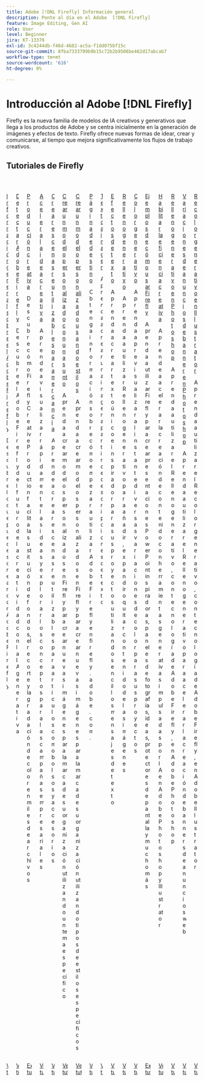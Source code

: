 ```yaml
---
title: Adobe [!DNL Firefly] Información general
description: Ponte al día en el Adobe  [!DNL Firefly]
feature: Image Editing, Gen AI
role: User
level: Beginner
jira: KT-13379
exl-id: 3c4244db-f46d-4682-ac5a-f1dd075bf15c
source-git-commit: 8fba7333709b9b15c72b2b9506be462d17abcab7
workflow-type: tm+mt
source-wordcount: '616'
ht-degree: 0%

---
```


# Introducción al Adobe [!DNL Firefly]

Firefly es la nueva familia de modelos de IA creativos y generativos que llega a los productos de Adobe y se centra inicialmente en la generación de imágenes y efectos de texto. Firefly ofrece nuevas formas de idear, crear y comunicarse, al tiempo que mejora significativamente los flujos de trabajo creativos.

## Tutoriales de Firefly

<!-- COMMENT -->
<!-- CARDS

* https://experienceleague.adobe.com/es/docs/creative-cloud-enterprise-learn/cce-learning-hub/fireflyoverview/firefly-tutorials/overview-of-firefly
  {title = Overview of Adobe Firefly}
  {description = Learn what you can create with Adobe Firefly}
  {image = https://experienceleague.adobe.com/es/docs/creative-cloud-enterprise-learn/cce-learning-hub/fireflyoverview/media_11afa51a52fc9c6d940ee2b974589d4cd45cda4c7.png?width=400&format=webply&optimize=medium}
  {cta = View tutorial}
* https://experienceleague.adobe.com/es/docs/creative-cloud-enterprise-learn/cce-learning-hub/fireflyoverview/firefly-tutorials/discover
  {target = _self}
  {title = Discover Adobe Firefly}
  {description = Discover Adobe Firefly the future of creativity with generative AI}
  {image = https://experienceleague.adobe.com/es/docs/creative-cloud-enterprise-learn/cce-learning-hub/fireflyoverview/media_13b319e0a7f29faac27c78f461f4081db09226c22.png?width=400&format=webply&optimize=medium}
  {cta = View tutorial}
* https://experienceleague.adobe.com/es/docs/creative-cloud-enterprise-learn/cce-learning-hub/fireflyoverview/firefly-creative-production/overview-firefly-creative-production
  {target = _self}
  {title = Creative Production}
  {description = Learn how Firefly Creative Production makes replacing backgrounds, cropping, and color grading on thousands of files a breeze}
  {image = https://experienceleague.adobe.com/es/docs/creative-cloud-enterprise-learn/cce-learning-hub/fireflyoverview/firefly-creative-production/media_1c848099a48b90bf2a35c472811b7d634960fe6cb.webp?width=400&format=webply&optimize=medium}
  {cta = Browse tutorials}
* https://experienceleague.adobe.com/es/docs/creative-cloud-enterprise-learn/cce-learning-hub/fireflyoverview/firefly-tutorials/accelerate-ideas
  {target = _self}
  {title = Accelerate creative ideation}
  {description = Learn how to quickly visualize ideas and explore concepts for business campaigns}
  {image = https://experienceleague.adobe.com/es/docs/creative-cloud-enterprise-learn/cce-learning-hub/fireflyoverview/media_1d9993ffe4bafef75cd5b2ac9e2e354da0df92646.png?width=400&format=webply&optimize=medium}
  {cta = View tutorial}
* https://experienceleague.adobe.com/es/docs/creative-cloud-enterprise-learn/cce-learning-hub/fireflyoverview/firefly-tutorials/reusable-scenes
  {target = _self}
  {title = Create reusable scenes for merchandise}
  {description = Learn how to create reusable scenes for merchandise such as handbags and accessories}
  {image = https://experienceleague.adobe.com/es/docs/creative-cloud-enterprise-learn/cce-learning-hub/fireflyoverview/media_124df1308bcacf789108a578565719a271ae5e4ac.png?width=400&format=webply&optimize=medium}
  {cta = View tutorial}
* https://experienceleague.adobe.com/es/docs/creative-cloud-enterprise-learn/cce-learning-hub/fireflyoverview/firefly-tutorials/custom-model-subject
  {target = _self}
  {title = Create a Custom Model using a subject}
  {description = Learn how to build Custom Models in Firefly to create fresh new imagery for your organization's brand using a specific subject}
  {image = https://experienceleague.adobe.com/es/docs/creative-cloud-enterprise-learn/cce-learning-hub/fireflyoverview/media_102c0c47d65d716fcc039ff7eaba2add93c7db6d7.png?width=400&format=webply&optimize=medium}
  {cta = View tutorial}
* https://experienceleague.adobe.com/es/docs/creative-cloud-enterprise-learn/cce-learning-hub/fireflyoverview/firefly-tutorials/custom-model-style
  {target = _self}
  {title = Create a Custom Model using styles}
  {description = Learn how to build Custom Models in Firefly to create fresh new imagery for your organization's brand using specific types of styles}
  {image = https://experienceleague.adobe.com/es/docs/creative-cloud-enterprise-learn/cce-learning-hub/fireflyoverview/media_1c8bfca5d031b811a608d3d83d114acd5384b5027.png?width=400&format=webply&optimize=medium}
  {cta = View tutorial}
* https://experienceleague.adobe.com/es/docs/creative-cloud-enterprise-learn/cce-learning-hub/fireflyoverview/firefly-tutorials/landing-page
  {target = _self}
  {title = Landing page}
  {description = Learn how to start using Adobe Firefly at firefly.adobe.com.}
  {image = https://experienceleague.adobe.com/es/docs/creative-cloud-enterprise-learn/cce-learning-hub/fireflyoverview/media_1205aba1c139f9f8f7a31defc1e9c72abced77e9e.png?width=400&format=webply&optimize=medium}
  {cta = View tutorial}
* https://experienceleague.adobe.com/es/docs/creative-cloud-enterprise-learn/cce-learning-hub/fireflyoverview/firefly-tutorials/text-to-image
  {target = _self}
  {title = Text to image}
  {description = Learn how to create an image from text descriptions}
  {image = https://experienceleague.adobe.com/es/docs/creative-cloud-enterprise-learn/cce-learning-hub/fireflyoverview/media_1a6487828aec073e47fe522d107964e4405d96af9.png?width=400&format=webply&optimize=medium}
  {cta = View tutorial}
* https://experienceleague.adobe.com/es/docs/creative-cloud-enterprise-learn/cce-learning-hub/fireflyoverview/firefly-tutorials/text-effects
  {target = _self}
  {title = Text effects}
  {description = Learn how to create unique and inspiring text for your projects using simple text prompts}
  {cta = View tutorial}
* https://experienceleague.adobe.com/es/docs/creative-cloud-enterprise-learn/cce-learning-hub/fireflyoverview/firefly-tutorials/gen-fill
  {target = _self}
  {title = Generative fill}
  {description = Learn how to use Generative fill to add, expand, or remove content from your images}
  {image = https://experienceleague.adobe.com/es/docs/creative-cloud-enterprise-learn/cce-learning-hub/fireflyoverview/media_1d28fbba1eb589bf55ec2a5a33711d590681edc90.png?width=400&format=webply&optimize=medium}
  {cta = View tutorial}
* https://experienceleague.adobe.com/es/docs/creative-cloud-enterprise-learn/cce-learning-hub/fireflyoverview/firefly-tutorials/gen-recolor
  {target = _self}
  {title = Generative recolor}
  {description = Learn how to instantly preview diverse color variations for your projects}
  {image = https://experienceleague.adobe.com/es/docs/creative-cloud-enterprise-learn/cce-learning-hub/fireflyoverview/media_10e132d32d4a984ce0afe99e7c6d3821f4df5929a.png?width=400&format=webply&optimize=medium}
  {cta = View tutorial}
* https://experienceleague.adobe.com/es/docs/creative-cloud-enterprise-learn/cce-learning-hub/fireflyoverview/firefly-tutorials/examples
  {target = _self}
  {title = Examples of how to use Firefly}
  {description = Learn how you can use Firefly to create inspiring PowerPoint presentations, mood boards, ideation, screensavers and more}
  {image = https://experienceleague.adobe.com/es/docs/creative-cloud-enterprise-learn/cce-learning-hub/fireflyoverview/media_1a64ee27921ae6157dede8d745cbb24a5c792e080.png?width=400&format=webply&optimize=medium}
  {cta = Browse tutorials}
* https://experienceleague.adobe.com/es/docs/creative-cloud-enterprise-learn/cce-learning-hub/fireflyoverview/firefly-tutorials/enable-creative-efficiency
  {target = _self}
  {title = Enable creative efficiency}
  {description = Learn how to accelerate content creation with generative AI-powered tools in Adobe Photoshop and Illustrator}
  {image = https://experienceleague.adobe.com/es/docs/creative-cloud-enterprise-learn/cce-learning-hub/fireflyoverview/media_1dc1240297425fddfa06e283d83a7c531dea2f934.png?width=400&format=webply&optimize=medium}
  {cta = View tutorial}
* https://experienceleague.adobe.com/es/docs/creative-cloud-enterprise-learn/cce-learning-hub/fireflyoverview/firefly-tutorials/generative-fill
  {target = _self}
  {title = Generative Fill in Photoshop}
  {description = Learn how to use Generative Fill, powered by Adobe Firefly, in Adobe Photoshop}
  {image = https://experienceleague.adobe.com/es/docs/creative-cloud-enterprise-learn/cce-learning-hub/fireflyoverview/media_1b631102deda356dde85c6f8b14e8a5a1a5ff024d.png?width=400&format=webply&optimize=medium}
  {cta = View tutorial}
* https://experienceleague.adobe.com/es/docs/creative-cloud-enterprise-learn/cce-learning-hub/fireflyoverview/firefly-tutorials/web-banner-ad
  {target = _self}
  {title = Banner ad variations in Photoshop}
  {description = Learn how to use Generative Fill to accelerate web ad banner creation}
  {image = https://experienceleague.adobe.com/es/docs/creative-cloud-enterprise-learn/cce-learning-hub/fireflyoverview/media_1db6acea1f5e330cb7bcb46eb7368f690e657aa83.png?width=400&format=webply&optimize=medium}
  {cta = View tutorial}
* https://experienceleague.adobe.com/es/docs/creative-cloud-enterprise-learn/cce-learning-hub/fireflyoverview/firefly-tutorials/generative-recolor
  {target = _self}
  {title = Generative Recolor in Illustrator}
  {description = Learn how to use Generative Recolor, powered by Adobe Firefly, in Adobe Illustrator}
  {image = https://experienceleague.adobe.com/es/docs/creative-cloud-enterprise-learn/cce-learning-hub/fireflyoverview/media_19bc35b610c89bc859531a1e33b29d8662f337fa3.png?width=400&format=webply&optimize=medium}
  {cta = View tutorial}
-->

<!-- END CARDS -->
<!-- END COMMENT -->

<!-- START CARDS HTML - DO NOT MODIFY BY HAND -->
<div class="columns">
    <div class="column is-half-tablet is-half-desktop is-one-third-widescreen" aria-label="Overview of Adobe Firefly">
        <div class="card" style="height: 100%; display: flex; flex-direction: column; height: 100%;">
            <div class="card-image">
                <figure class="image x-is-16by9">
                    <a href="https://experienceleague.adobe.com/es/docs/creative-cloud-enterprise-learn/cce-learning-hub/fireflyoverview/firefly-tutorials/overview-of-firefly" title="Visión general del Adobe Firefly" target="_blank" rel="referrer">
                        <img class="is-bordered-r-small" src="https://experienceleague.adobe.com/es/docs/creative-cloud-enterprise-learn/cce-learning-hub/fireflyoverview/media_11afa51a52fc9c6d940ee2b974589d4cd45cda4c7.png?width=400&format=webply&optimize=medium" alt="Visión general del Adobe Firefly"
                             style="width: 100%; aspect-ratio: 16 / 9; object-fit: cover; overflow: hidden; display: block; margin: auto;">
                    </a>
                </figure>
            </div>
            <div class="card-content is-padded-small" style="display: flex; flex-direction: column; flex-grow: 1; justify-content: space-between;">
                <div class="top-card-content">
                    <p class="headline is-size-6 has-text-weight-bold">
                        <a href="https://experienceleague.adobe.com/es/docs/creative-cloud-enterprise-learn/cce-learning-hub/fireflyoverview/firefly-tutorials/overview-of-firefly" target="_blank" rel="referrer" title="Visión general del Adobe Firefly">Información general sobre el Adobe Firefly</a>
                    </p>
                    <p class="is-size-6">Descubre lo que puedes crear con Adobe Firefly</p>
                </div>
                <a href="https://experienceleague.adobe.com/es/docs/creative-cloud-enterprise-learn/cce-learning-hub/fireflyoverview/firefly-tutorials/overview-of-firefly" target="_blank" rel="referrer" class="spectrum-Button spectrum-Button--outline spectrum-Button--primary spectrum-Button--sizeM" style="align-self: flex-start; margin-top: 1rem;">
                    <span class="spectrum-Button-label has-no-wrap has-text-weight-bold">Ver tutorial</span>
                </a>
            </div>
        </div>
    </div>
    <div class="column is-half-tablet is-half-desktop is-one-third-widescreen" aria-label="Discover Adobe Firefly">
        <div class="card" style="height: 100%; display: flex; flex-direction: column; height: 100%;">
            <div class="card-image">
                <figure class="image x-is-16by9">
                    <a href="https://experienceleague.adobe.com/es/docs/creative-cloud-enterprise-learn/cce-learning-hub/fireflyoverview/firefly-tutorials/discover" title="Descubre el Adobe Firefly" target="_self" rel="referrer">
                        <img class="is-bordered-r-small" src="https://experienceleague.adobe.com/es/docs/creative-cloud-enterprise-learn/cce-learning-hub/fireflyoverview/media_13b319e0a7f29faac27c78f461f4081db09226c22.png?width=400&format=webply&optimize=medium" alt="Descubre el Adobe Firefly"
                             style="width: 100%; aspect-ratio: 16 / 9; object-fit: cover; overflow: hidden; display: block; margin: auto;">
                    </a>
                </figure>
            </div>
            <div class="card-content is-padded-small" style="display: flex; flex-direction: column; flex-grow: 1; justify-content: space-between;">
                <div class="top-card-content">
                    <p class="headline is-size-6 has-text-weight-bold">
                        <a href="https://experienceleague.adobe.com/es/docs/creative-cloud-enterprise-learn/cce-learning-hub/fireflyoverview/firefly-tutorials/discover" target="_self" rel="referrer" title="Descubre el Adobe Firefly">Detectar Adobe Firefly</a>
                    </p>
                    <p class="is-size-6">Descubre el Adobe Firefly del futuro de la creatividad con la IA generativa</p>
                </div>
                <a href="https://experienceleague.adobe.com/es/docs/creative-cloud-enterprise-learn/cce-learning-hub/fireflyoverview/firefly-tutorials/discover" target="_self" rel="referrer" class="spectrum-Button spectrum-Button--outline spectrum-Button--primary spectrum-Button--sizeM" style="align-self: flex-start; margin-top: 1rem;">
                    <span class="spectrum-Button-label has-no-wrap has-text-weight-bold">Ver tutorial</span>
                </a>
            </div>
        </div>
    </div>
    <div class="column is-half-tablet is-half-desktop is-one-third-widescreen" aria-label="Creative Production">
        <div class="card" style="height: 100%; display: flex; flex-direction: column; height: 100%;">
            <div class="card-image">
                <figure class="image x-is-16by9">
                    <a href="https://experienceleague.adobe.com/es/docs/creative-cloud-enterprise-learn/cce-learning-hub/fireflyoverview/firefly-creative-production/overview-firefly-creative-production" title="Creative Production" target="_self" rel="referrer">
                        <img class="is-bordered-r-small" src="https://experienceleague.adobe.com/es/docs/creative-cloud-enterprise-learn/cce-learning-hub/fireflyoverview/firefly-creative-production/media_1c848099a48b90bf2a35c472811b7d634960fe6cb.webp?width=400&format=webply&optimize=medium" alt="Creative Production"
                             style="width: 100%; aspect-ratio: 16 / 9; object-fit: cover; overflow: hidden; display: block; margin: auto;">
                    </a>
                </figure>
            </div>
            <div class="card-content is-padded-small" style="display: flex; flex-direction: column; flex-grow: 1; justify-content: space-between;">
                <div class="top-card-content">
                    <p class="headline is-size-6 has-text-weight-bold">
                        <a href="https://experienceleague.adobe.com/es/docs/creative-cloud-enterprise-learn/cce-learning-hub/fireflyoverview/firefly-creative-production/overview-firefly-creative-production" target="_self" rel="referrer" title="Creative Production">Producción creativa</a>
                    </p>
                    <p class="is-size-6">Descubre cómo Firefly Creative Production facilita la sustitución de fondos, el recorte y la gradación de color en miles de archivos</p>
                </div>
                <a href="https://experienceleague.adobe.com/es/docs/creative-cloud-enterprise-learn/cce-learning-hub/fireflyoverview/firefly-creative-production/overview-firefly-creative-production" target="_self" rel="referrer" class="spectrum-Button spectrum-Button--outline spectrum-Button--primary spectrum-Button--sizeM" style="align-self: flex-start; margin-top: 1rem;">
                    <span class="spectrum-Button-label has-no-wrap has-text-weight-bold">Examinar tutoriales</span>
                </a>
            </div>
        </div>
    </div>
    <div class="column is-half-tablet is-half-desktop is-one-third-widescreen" aria-label="Accelerate creative ideation">
        <div class="card" style="height: 100%; display: flex; flex-direction: column; height: 100%;">
            <div class="card-image">
                <figure class="image x-is-16by9">
                    <a href="https://experienceleague.adobe.com/es/docs/creative-cloud-enterprise-learn/cce-learning-hub/fireflyoverview/firefly-tutorials/accelerate-ideas" title="Agiliza la idea creativa" target="_self" rel="referrer">
                        <img class="is-bordered-r-small" src="https://experienceleague.adobe.com/es/docs/creative-cloud-enterprise-learn/cce-learning-hub/fireflyoverview/media_1d9993ffe4bafef75cd5b2ac9e2e354da0df92646.png?width=400&format=webply&optimize=medium" alt="Agiliza la idea creativa"
                             style="width: 100%; aspect-ratio: 16 / 9; object-fit: cover; overflow: hidden; display: block; margin: auto;">
                    </a>
                </figure>
            </div>
            <div class="card-content is-padded-small" style="display: flex; flex-direction: column; flex-grow: 1; justify-content: space-between;">
                <div class="top-card-content">
                    <p class="headline is-size-6 has-text-weight-bold">
                        <a href="https://experienceleague.adobe.com/es/docs/creative-cloud-enterprise-learn/cce-learning-hub/fireflyoverview/firefly-tutorials/accelerate-ideas" target="_self" rel="referrer" title="Agiliza la idea creativa">Acelera la idea creativa</a>
                    </p>
                    <p class="is-size-6">Aprende a visualizar rápidamente las ideas y explorar los conceptos para las campañas empresariales</p>
                </div>
                <a href="https://experienceleague.adobe.com/es/docs/creative-cloud-enterprise-learn/cce-learning-hub/fireflyoverview/firefly-tutorials/accelerate-ideas" target="_self" rel="referrer" class="spectrum-Button spectrum-Button--outline spectrum-Button--primary spectrum-Button--sizeM" style="align-self: flex-start; margin-top: 1rem;">
                    <span class="spectrum-Button-label has-no-wrap has-text-weight-bold">Ver tutorial</span>
                </a>
            </div>
        </div>
    </div>
    <div class="column is-half-tablet is-half-desktop is-one-third-widescreen" aria-label="Create reusable scenes for merchandise">
        <div class="card" style="height: 100%; display: flex; flex-direction: column; height: 100%;">
            <div class="card-image">
                <figure class="image x-is-16by9">
                    <a href="https://experienceleague.adobe.com/es/docs/creative-cloud-enterprise-learn/cce-learning-hub/fireflyoverview/firefly-tutorials/reusable-scenes" title="Creación de escenas reutilizables para mercancía" target="_self" rel="referrer">
                        <img class="is-bordered-r-small" src="https://experienceleague.adobe.com/es/docs/creative-cloud-enterprise-learn/cce-learning-hub/fireflyoverview/media_124df1308bcacf789108a578565719a271ae5e4ac.png?width=400&format=webply&optimize=medium" alt="Creación de escenas reutilizables para mercancía"
                             style="width: 100%; aspect-ratio: 16 / 9; object-fit: cover; overflow: hidden; display: block; margin: auto;">
                    </a>
                </figure>
            </div>
            <div class="card-content is-padded-small" style="display: flex; flex-direction: column; flex-grow: 1; justify-content: space-between;">
                <div class="top-card-content">
                    <p class="headline is-size-6 has-text-weight-bold">
                        <a href="https://experienceleague.adobe.com/es/docs/creative-cloud-enterprise-learn/cce-learning-hub/fireflyoverview/firefly-tutorials/reusable-scenes" target="_self" rel="referrer" title="Creación de escenas reutilizables para mercancía">Crear escenas reutilizables para mercancía</a>
                    </p>
                    <p class="is-size-6">Aprende a crear escenas reutilizables para artículos como bolsos y accesorios</p>
                </div>
                <a href="https://experienceleague.adobe.com/es/docs/creative-cloud-enterprise-learn/cce-learning-hub/fireflyoverview/firefly-tutorials/reusable-scenes" target="_self" rel="referrer" class="spectrum-Button spectrum-Button--outline spectrum-Button--primary spectrum-Button--sizeM" style="align-self: flex-start; margin-top: 1rem;">
                    <span class="spectrum-Button-label has-no-wrap has-text-weight-bold">Ver tutorial</span>
                </a>
            </div>
        </div>
    </div>
    <div class="column is-half-tablet is-half-desktop is-one-third-widescreen" aria-label="Create a Custom Model using a subject">
        <div class="card" style="height: 100%; display: flex; flex-direction: column; height: 100%;">
            <div class="card-image">
                <figure class="image x-is-16by9">
                    <a href="https://experienceleague.adobe.com/es/docs/creative-cloud-enterprise-learn/cce-learning-hub/fireflyoverview/firefly-tutorials/custom-model-subject" title="Creación de un modelo personalizado con un sujeto" target="_self" rel="referrer">
                        <img class="is-bordered-r-small" src="https://experienceleague.adobe.com/es/docs/creative-cloud-enterprise-learn/cce-learning-hub/fireflyoverview/media_102c0c47d65d716fcc039ff7eaba2add93c7db6d7.png?width=400&format=webply&optimize=medium" alt="Creación de un modelo personalizado con un sujeto"
                             style="width: 100%; aspect-ratio: 16 / 9; object-fit: cover; overflow: hidden; display: block; margin: auto;">
                    </a>
                </figure>
            </div>
            <div class="card-content is-padded-small" style="display: flex; flex-direction: column; flex-grow: 1; justify-content: space-between;">
                <div class="top-card-content">
                    <p class="headline is-size-6 has-text-weight-bold">
                        <a href="https://experienceleague.adobe.com/es/docs/creative-cloud-enterprise-learn/cce-learning-hub/fireflyoverview/firefly-tutorials/custom-model-subject" target="_self" rel="referrer" title="Creación de un modelo personalizado con un sujeto">Crear un modelo personalizado con un asunto</a>
                    </p>
                    <p class="is-size-6">Aprenda a crear modelos personalizados en Firefly para crear nuevas imágenes para la marca de su organización utilizando un tema específico</p>
                </div>
                <a href="https://experienceleague.adobe.com/es/docs/creative-cloud-enterprise-learn/cce-learning-hub/fireflyoverview/firefly-tutorials/custom-model-subject" target="_self" rel="referrer" class="spectrum-Button spectrum-Button--outline spectrum-Button--primary spectrum-Button--sizeM" style="align-self: flex-start; margin-top: 1rem;">
                    <span class="spectrum-Button-label has-no-wrap has-text-weight-bold">Ver tutorial</span>
                </a>
            </div>
        </div>
    </div>
    <div class="column is-half-tablet is-half-desktop is-one-third-widescreen" aria-label="Create a Custom Model using styles">
        <div class="card" style="height: 100%; display: flex; flex-direction: column; height: 100%;">
            <div class="card-image">
                <figure class="image x-is-16by9">
                    <a href="https://experienceleague.adobe.com/es/docs/creative-cloud-enterprise-learn/cce-learning-hub/fireflyoverview/firefly-tutorials/custom-model-style" title="Creación de un modelo personalizado con estilos" target="_self" rel="referrer">
                        <img class="is-bordered-r-small" src="https://experienceleague.adobe.com/es/docs/creative-cloud-enterprise-learn/cce-learning-hub/fireflyoverview/media_1c8bfca5d031b811a608d3d83d114acd5384b5027.png?width=400&format=webply&optimize=medium" alt="Creación de un modelo personalizado con estilos"
                             style="width: 100%; aspect-ratio: 16 / 9; object-fit: cover; overflow: hidden; display: block; margin: auto;">
                    </a>
                </figure>
            </div>
            <div class="card-content is-padded-small" style="display: flex; flex-direction: column; flex-grow: 1; justify-content: space-between;">
                <div class="top-card-content">
                    <p class="headline is-size-6 has-text-weight-bold">
                        <a href="https://experienceleague.adobe.com/es/docs/creative-cloud-enterprise-learn/cce-learning-hub/fireflyoverview/firefly-tutorials/custom-model-style" target="_self" rel="referrer" title="Creación de un modelo personalizado con estilos">Crear un modelo personalizado usando estilos</a>
                    </p>
                    <p class="is-size-6">Aprenda a crear modelos personalizados en Firefly para crear nuevas imágenes para la marca de su organización utilizando tipos de estilos específicos</p>
                </div>
                <a href="https://experienceleague.adobe.com/es/docs/creative-cloud-enterprise-learn/cce-learning-hub/fireflyoverview/firefly-tutorials/custom-model-style" target="_self" rel="referrer" class="spectrum-Button spectrum-Button--outline spectrum-Button--primary spectrum-Button--sizeM" style="align-self: flex-start; margin-top: 1rem;">
                    <span class="spectrum-Button-label has-no-wrap has-text-weight-bold">Ver tutorial</span>
                </a>
            </div>
        </div>
    </div>
    <div class="column is-half-tablet is-half-desktop is-one-third-widescreen" aria-label="Landing page">
        <div class="card" style="height: 100%; display: flex; flex-direction: column; height: 100%;">
            <div class="card-image">
                <figure class="image x-is-16by9">
                    <a href="https://experienceleague.adobe.com/es/docs/creative-cloud-enterprise-learn/cce-learning-hub/fireflyoverview/firefly-tutorials/landing-page" title="Página de destino" target="_self" rel="referrer">
                        <img class="is-bordered-r-small" src="https://experienceleague.adobe.com/es/docs/creative-cloud-enterprise-learn/cce-learning-hub/fireflyoverview/media_1205aba1c139f9f8f7a31defc1e9c72abced77e9e.png?width=400&format=webply&optimize=medium" alt="Página de destino"
                             style="width: 100%; aspect-ratio: 16 / 9; object-fit: cover; overflow: hidden; display: block; margin: auto;">
                    </a>
                </figure>
            </div>
            <div class="card-content is-padded-small" style="display: flex; flex-direction: column; flex-grow: 1; justify-content: space-between;">
                <div class="top-card-content">
                    <p class="headline is-size-6 has-text-weight-bold">
                        <a href="https://experienceleague.adobe.com/es/docs/creative-cloud-enterprise-learn/cce-learning-hub/fireflyoverview/firefly-tutorials/landing-page" target="_self" rel="referrer" title="Página de destino">Página de destino</a>
                    </p>
                    <p class="is-size-6">Obtenga información sobre cómo empezar a utilizar Adobe Firefly en firefly.adobe.com.</p>
                </div>
                <a href="https://experienceleague.adobe.com/es/docs/creative-cloud-enterprise-learn/cce-learning-hub/fireflyoverview/firefly-tutorials/landing-page" target="_self" rel="referrer" class="spectrum-Button spectrum-Button--outline spectrum-Button--primary spectrum-Button--sizeM" style="align-self: flex-start; margin-top: 1rem;">
                    <span class="spectrum-Button-label has-no-wrap has-text-weight-bold">Ver tutorial</span>
                </a>
            </div>
        </div>
    </div>
    <div class="column is-half-tablet is-half-desktop is-one-third-widescreen" aria-label="Text to image">
        <div class="card" style="height: 100%; display: flex; flex-direction: column; height: 100%;">
            <div class="card-image">
                <figure class="image x-is-16by9">
                    <a href="https://experienceleague.adobe.com/es/docs/creative-cloud-enterprise-learn/cce-learning-hub/fireflyoverview/firefly-tutorials/text-to-image" title="Texto a imagen" target="_self" rel="referrer">
                        <img class="is-bordered-r-small" src="https://experienceleague.adobe.com/es/docs/creative-cloud-enterprise-learn/cce-learning-hub/fireflyoverview/media_1a6487828aec073e47fe522d107964e4405d96af9.png?width=400&format=webply&optimize=medium" alt="Texto a imagen"
                             style="width: 100%; aspect-ratio: 16 / 9; object-fit: cover; overflow: hidden; display: block; margin: auto;">
                    </a>
                </figure>
            </div>
            <div class="card-content is-padded-small" style="display: flex; flex-direction: column; flex-grow: 1; justify-content: space-between;">
                <div class="top-card-content">
                    <p class="headline is-size-6 has-text-weight-bold">
                        <a href="https://experienceleague.adobe.com/es/docs/creative-cloud-enterprise-learn/cce-learning-hub/fireflyoverview/firefly-tutorials/text-to-image" target="_self" rel="referrer" title="Texto a imagen">Texto a imagen</a>
                    </p>
                    <p class="is-size-6">Aprenda a crear una imagen a partir de descripciones de texto</p>
                </div>
                <a href="https://experienceleague.adobe.com/es/docs/creative-cloud-enterprise-learn/cce-learning-hub/fireflyoverview/firefly-tutorials/text-to-image" target="_self" rel="referrer" class="spectrum-Button spectrum-Button--outline spectrum-Button--primary spectrum-Button--sizeM" style="align-self: flex-start; margin-top: 1rem;">
                    <span class="spectrum-Button-label has-no-wrap has-text-weight-bold">Ver tutorial</span>
                </a>
            </div>
        </div>
    </div>
    <div class="column is-half-tablet is-half-desktop is-one-third-widescreen" aria-label="Text effects">
        <div class="card" style="height: 100%; display: flex; flex-direction: column; height: 100%;">
            <div class="card-image">
                <figure class="image x-is-16by9">
                    <a href="https://experienceleague.adobe.com/es/docs/creative-cloud-enterprise-learn/cce-learning-hub/fireflyoverview/firefly-tutorials/text-effects" title="Efectos de texto" target="_self" rel="referrer">
                        <img class="is-bordered-r-small" src="https://video.tv.adobe.com/v/3432214?quality=12&hidetitle=true&format=jpeg&nocache=1756924254317&captions=spa" alt="Efectos de texto"
                             style="width: 100%; aspect-ratio: 16 / 9; object-fit: cover; overflow: hidden; display: block; margin: auto;">
                    </a>
                </figure>
            </div>
            <div class="card-content is-padded-small" style="display: flex; flex-direction: column; flex-grow: 1; justify-content: space-between;">
                <div class="top-card-content">
                    <p class="headline is-size-6 has-text-weight-bold">
                        <a href="https://experienceleague.adobe.com/es/docs/creative-cloud-enterprise-learn/cce-learning-hub/fireflyoverview/firefly-tutorials/text-effects" target="_self" rel="referrer" title="Efectos de texto">Efectos de texto</a>
                    </p>
                    <p class="is-size-6">Aprenda a crear texto único e inspirador para sus proyectos utilizando sencillos mensajes de texto</p>
                </div>
                <a href="https://experienceleague.adobe.com/es/docs/creative-cloud-enterprise-learn/cce-learning-hub/fireflyoverview/firefly-tutorials/text-effects" target="_self" rel="referrer" class="spectrum-Button spectrum-Button--outline spectrum-Button--primary spectrum-Button--sizeM" style="align-self: flex-start; margin-top: 1rem;">
                    <span class="spectrum-Button-label has-no-wrap has-text-weight-bold">Ver tutorial</span>
                </a>
            </div>
        </div>
    </div>
    <div class="column is-half-tablet is-half-desktop is-one-third-widescreen" aria-label="Generative fill">
        <div class="card" style="height: 100%; display: flex; flex-direction: column; height: 100%;">
            <div class="card-image">
                <figure class="image x-is-16by9">
                    <a href="https://experienceleague.adobe.com/es/docs/creative-cloud-enterprise-learn/cce-learning-hub/fireflyoverview/firefly-tutorials/gen-fill" title="Relleno generativo" target="_self" rel="referrer">
                        <img class="is-bordered-r-small" src="https://experienceleague.adobe.com/es/docs/creative-cloud-enterprise-learn/cce-learning-hub/fireflyoverview/media_1d28fbba1eb589bf55ec2a5a33711d590681edc90.png?width=400&format=webply&optimize=medium" alt="Relleno generativo"
                             style="width: 100%; aspect-ratio: 16 / 9; object-fit: cover; overflow: hidden; display: block; margin: auto;">
                    </a>
                </figure>
            </div>
            <div class="card-content is-padded-small" style="display: flex; flex-direction: column; flex-grow: 1; justify-content: space-between;">
                <div class="top-card-content">
                    <p class="headline is-size-6 has-text-weight-bold">
                        <a href="https://experienceleague.adobe.com/es/docs/creative-cloud-enterprise-learn/cce-learning-hub/fireflyoverview/firefly-tutorials/gen-fill" target="_self" rel="referrer" title="Relleno generativo">Relleno generativo</a>
                    </p>
                    <p class="is-size-6">Aprenda a utilizar Relleno generativo para añadir, expandir o quitar contenido de las imágenes</p>
                </div>
                <a href="https://experienceleague.adobe.com/es/docs/creative-cloud-enterprise-learn/cce-learning-hub/fireflyoverview/firefly-tutorials/gen-fill" target="_self" rel="referrer" class="spectrum-Button spectrum-Button--outline spectrum-Button--primary spectrum-Button--sizeM" style="align-self: flex-start; margin-top: 1rem;">
                    <span class="spectrum-Button-label has-no-wrap has-text-weight-bold">Ver tutorial</span>
                </a>
            </div>
        </div>
    </div>
    <div class="column is-half-tablet is-half-desktop is-one-third-widescreen" aria-label="Generative recolor">
        <div class="card" style="height: 100%; display: flex; flex-direction: column; height: 100%;">
            <div class="card-image">
                <figure class="image x-is-16by9">
                    <a href="https://experienceleague.adobe.com/es/docs/creative-cloud-enterprise-learn/cce-learning-hub/fireflyoverview/firefly-tutorials/gen-recolor" title="Color generativo" target="_self" rel="referrer">
                        <img class="is-bordered-r-small" src="https://experienceleague.adobe.com/es/docs/creative-cloud-enterprise-learn/cce-learning-hub/fireflyoverview/media_10e132d32d4a984ce0afe99e7c6d3821f4df5929a.png?width=400&format=webply&optimize=medium" alt="Color generativo"
                             style="width: 100%; aspect-ratio: 16 / 9; object-fit: cover; overflow: hidden; display: block; margin: auto;">
                    </a>
                </figure>
            </div>
            <div class="card-content is-padded-small" style="display: flex; flex-direction: column; flex-grow: 1; justify-content: space-between;">
                <div class="top-card-content">
                    <p class="headline is-size-6 has-text-weight-bold">
                        <a href="https://experienceleague.adobe.com/es/docs/creative-cloud-enterprise-learn/cce-learning-hub/fireflyoverview/firefly-tutorials/gen-recolor" target="_self" rel="referrer" title="Color generativo">Color generativo</a>
                    </p>
                    <p class="is-size-6">Aprenda a previsualizar al instante diversas variaciones de color para sus proyectos</p>
                </div>
                <a href="https://experienceleague.adobe.com/es/docs/creative-cloud-enterprise-learn/cce-learning-hub/fireflyoverview/firefly-tutorials/gen-recolor" target="_self" rel="referrer" class="spectrum-Button spectrum-Button--outline spectrum-Button--primary spectrum-Button--sizeM" style="align-self: flex-start; margin-top: 1rem;">
                    <span class="spectrum-Button-label has-no-wrap has-text-weight-bold">Ver tutorial</span>
                </a>
            </div>
        </div>
    </div>
    <div class="column is-half-tablet is-half-desktop is-one-third-widescreen" aria-label="Examples of how to use Firefly">
        <div class="card" style="height: 100%; display: flex; flex-direction: column; height: 100%;">
            <div class="card-image">
                <figure class="image x-is-16by9">
                    <a href="https://experienceleague.adobe.com/es/docs/creative-cloud-enterprise-learn/cce-learning-hub/fireflyoverview/firefly-tutorials/examples" title="Ejemplos de cómo usar Firefly" target="_self" rel="referrer">
                        <img class="is-bordered-r-small" src="https://experienceleague.adobe.com/es/docs/creative-cloud-enterprise-learn/cce-learning-hub/fireflyoverview/media_1a64ee27921ae6157dede8d745cbb24a5c792e080.png?width=400&format=webply&optimize=medium" alt="Ejemplos de cómo usar Firefly"
                             style="width: 100%; aspect-ratio: 16 / 9; object-fit: cover; overflow: hidden; display: block; margin: auto;">
                    </a>
                </figure>
            </div>
            <div class="card-content is-padded-small" style="display: flex; flex-direction: column; flex-grow: 1; justify-content: space-between;">
                <div class="top-card-content">
                    <p class="headline is-size-6 has-text-weight-bold">
                        <a href="https://experienceleague.adobe.com/es/docs/creative-cloud-enterprise-learn/cce-learning-hub/fireflyoverview/firefly-tutorials/examples" target="_self" rel="referrer" title="Ejemplos de cómo usar Firefly">Ejemplos de cómo usar Firefly</a>
                    </p>
                    <p class="is-size-6">Aprenda a utilizar Firefly para crear presentaciones PowerPoint inspiradoras, paneles de fotografías, ideas, protectores de pantalla y mucho más</p>
                </div>
                <a href="https://experienceleague.adobe.com/es/docs/creative-cloud-enterprise-learn/cce-learning-hub/fireflyoverview/firefly-tutorials/examples" target="_self" rel="referrer" class="spectrum-Button spectrum-Button--outline spectrum-Button--primary spectrum-Button--sizeM" style="align-self: flex-start; margin-top: 1rem;">
                    <span class="spectrum-Button-label has-no-wrap has-text-weight-bold">Examinar tutoriales</span>
                </a>
            </div>
        </div>
    </div>
    <div class="column is-half-tablet is-half-desktop is-one-third-widescreen" aria-label="Enable creative efficiency">
        <div class="card" style="height: 100%; display: flex; flex-direction: column; height: 100%;">
            <div class="card-image">
                <figure class="image x-is-16by9">
                    <a href="https://experienceleague.adobe.com/es/docs/creative-cloud-enterprise-learn/cce-learning-hub/fireflyoverview/firefly-tutorials/enable-creative-efficiency" title="Activar la eficacia creativa" target="_self" rel="referrer">
                        <img class="is-bordered-r-small" src="https://experienceleague.adobe.com/es/docs/creative-cloud-enterprise-learn/cce-learning-hub/fireflyoverview/media_1dc1240297425fddfa06e283d83a7c531dea2f934.png?width=400&format=webply&optimize=medium" alt="Activar la eficacia creativa"
                             style="width: 100%; aspect-ratio: 16 / 9; object-fit: cover; overflow: hidden; display: block; margin: auto;">
                    </a>
                </figure>
            </div>
            <div class="card-content is-padded-small" style="display: flex; flex-direction: column; flex-grow: 1; justify-content: space-between;">
                <div class="top-card-content">
                    <p class="headline is-size-6 has-text-weight-bold">
                        <a href="https://experienceleague.adobe.com/es/docs/creative-cloud-enterprise-learn/cce-learning-hub/fireflyoverview/firefly-tutorials/enable-creative-efficiency" target="_self" rel="referrer" title="Activar la eficacia creativa">Habilitar la eficiencia creativa</a>
                    </p>
                    <p class="is-size-6">Aprende a acelerar la creación de contenido con herramientas generativas impulsadas por IA en Adobe Photoshop y Illustrator</p>
                </div>
                <a href="https://experienceleague.adobe.com/es/docs/creative-cloud-enterprise-learn/cce-learning-hub/fireflyoverview/firefly-tutorials/enable-creative-efficiency" target="_self" rel="referrer" class="spectrum-Button spectrum-Button--outline spectrum-Button--primary spectrum-Button--sizeM" style="align-self: flex-start; margin-top: 1rem;">
                    <span class="spectrum-Button-label has-no-wrap has-text-weight-bold">Ver tutorial</span>
                </a>
            </div>
        </div>
    </div>
    <div class="column is-half-tablet is-half-desktop is-one-third-widescreen" aria-label="Generative Fill in Photoshop">
        <div class="card" style="height: 100%; display: flex; flex-direction: column; height: 100%;">
            <div class="card-image">
                <figure class="image x-is-16by9">
                    <a href="https://experienceleague.adobe.com/es/docs/creative-cloud-enterprise-learn/cce-learning-hub/fireflyoverview/firefly-tutorials/generative-fill" title="Relleno generativo en Photoshop" target="_self" rel="referrer">
                        <img class="is-bordered-r-small" src="https://experienceleague.adobe.com/es/docs/creative-cloud-enterprise-learn/cce-learning-hub/fireflyoverview/media_1b631102deda356dde85c6f8b14e8a5a1a5ff024d.png?width=400&format=webply&optimize=medium" alt="Relleno generativo en Photoshop"
                             style="width: 100%; aspect-ratio: 16 / 9; object-fit: cover; overflow: hidden; display: block; margin: auto;">
                    </a>
                </figure>
            </div>
            <div class="card-content is-padded-small" style="display: flex; flex-direction: column; flex-grow: 1; justify-content: space-between;">
                <div class="top-card-content">
                    <p class="headline is-size-6 has-text-weight-bold">
                        <a href="https://experienceleague.adobe.com/es/docs/creative-cloud-enterprise-learn/cce-learning-hub/fireflyoverview/firefly-tutorials/generative-fill" target="_self" rel="referrer" title="Relleno generativo en Photoshop">Relleno generativo en Photoshop</a>
                    </p>
                    <p class="is-size-6">Aprenda a utilizar el Relleno generativo, con tecnología de Adobe Firefly, en Adobe Photoshop</p>
                </div>
                <a href="https://experienceleague.adobe.com/es/docs/creative-cloud-enterprise-learn/cce-learning-hub/fireflyoverview/firefly-tutorials/generative-fill" target="_self" rel="referrer" class="spectrum-Button spectrum-Button--outline spectrum-Button--primary spectrum-Button--sizeM" style="align-self: flex-start; margin-top: 1rem;">
                    <span class="spectrum-Button-label has-no-wrap has-text-weight-bold">Ver tutorial</span>
                </a>
            </div>
        </div>
    </div>
    <div class="column is-half-tablet is-half-desktop is-one-third-widescreen" aria-label="Banner ad variations in Photoshop">
        <div class="card" style="height: 100%; display: flex; flex-direction: column; height: 100%;">
            <div class="card-image">
                <figure class="image x-is-16by9">
                    <a href="https://experienceleague.adobe.com/es/docs/creative-cloud-enterprise-learn/cce-learning-hub/fireflyoverview/firefly-tutorials/web-banner-ad" title="Variaciones de anuncios de banner en Photoshop" target="_self" rel="referrer">
                        <img class="is-bordered-r-small" src="https://experienceleague.adobe.com/es/docs/creative-cloud-enterprise-learn/cce-learning-hub/fireflyoverview/media_1db6acea1f5e330cb7bcb46eb7368f690e657aa83.png?width=400&format=webply&optimize=medium" alt="Variaciones de anuncios de banner en Photoshop"
                             style="width: 100%; aspect-ratio: 16 / 9; object-fit: cover; overflow: hidden; display: block; margin: auto;">
                    </a>
                </figure>
            </div>
            <div class="card-content is-padded-small" style="display: flex; flex-direction: column; flex-grow: 1; justify-content: space-between;">
                <div class="top-card-content">
                    <p class="headline is-size-6 has-text-weight-bold">
                        <a href="https://experienceleague.adobe.com/es/docs/creative-cloud-enterprise-learn/cce-learning-hub/fireflyoverview/firefly-tutorials/web-banner-ad" target="_self" rel="referrer" title="Variaciones de anuncios de banner en Photoshop">Variaciones de anuncios de banner en Photoshop</a>
                    </p>
                    <p class="is-size-6">Aprenda a utilizar el Relleno generativo para acelerar la creación de banners de anuncios web</p>
                </div>
                <a href="https://experienceleague.adobe.com/es/docs/creative-cloud-enterprise-learn/cce-learning-hub/fireflyoverview/firefly-tutorials/web-banner-ad" target="_self" rel="referrer" class="spectrum-Button spectrum-Button--outline spectrum-Button--primary spectrum-Button--sizeM" style="align-self: flex-start; margin-top: 1rem;">
                    <span class="spectrum-Button-label has-no-wrap has-text-weight-bold">Ver tutorial</span>
                </a>
            </div>
        </div>
    </div>
    <div class="column is-half-tablet is-half-desktop is-one-third-widescreen" aria-label="Generative Recolor in Illustrator">
        <div class="card" style="height: 100%; display: flex; flex-direction: column; height: 100%;">
            <div class="card-image">
                <figure class="image x-is-16by9">
                    <a href="https://experienceleague.adobe.com/es/docs/creative-cloud-enterprise-learn/cce-learning-hub/fireflyoverview/firefly-tutorials/generative-recolor" title="Recolor generativo en Illustrator" target="_self" rel="referrer">
                        <img class="is-bordered-r-small" src="https://experienceleague.adobe.com/es/docs/creative-cloud-enterprise-learn/cce-learning-hub/fireflyoverview/media_19bc35b610c89bc859531a1e33b29d8662f337fa3.png?width=400&format=webply&optimize=medium" alt="Recolor generativo en Illustrator"
                             style="width: 100%; aspect-ratio: 16 / 9; object-fit: cover; overflow: hidden; display: block; margin: auto;">
                    </a>
                </figure>
            </div>
            <div class="card-content is-padded-small" style="display: flex; flex-direction: column; flex-grow: 1; justify-content: space-between;">
                <div class="top-card-content">
                    <p class="headline is-size-6 has-text-weight-bold">
                        <a href="https://experienceleague.adobe.com/es/docs/creative-cloud-enterprise-learn/cce-learning-hub/fireflyoverview/firefly-tutorials/generative-recolor" target="_self" rel="referrer" title="Recolor generativo en Illustrator">Recolor generativo en Illustrator</a>
                    </p>
                    <p class="is-size-6">Aprenda a utilizar el Recolor generativo, con tecnología de Adobe Firefly, en Adobe Illustrator</p>
                </div>
                <a href="https://experienceleague.adobe.com/es/docs/creative-cloud-enterprise-learn/cce-learning-hub/fireflyoverview/firefly-tutorials/generative-recolor" target="_self" rel="referrer" class="spectrum-Button spectrum-Button--outline spectrum-Button--primary spectrum-Button--sizeM" style="align-self: flex-start; margin-top: 1rem;">
                    <span class="spectrum-Button-label has-no-wrap has-text-weight-bold">Ver tutorial</span>
                </a>
            </div>
        </div>
    </div>
</div>
<!-- END CARDS HTML - DO NOT MODIFY BY HAND -->